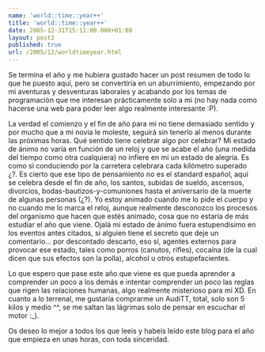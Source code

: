 ```yaml
---
name: 'world::time::year++'
title: 'world::time::year++'
date: 2005-12-31T15:11:00.000+01:00
layout: post2
published: true
url: /2005/12/worldtimeyear.html
---
```


Se termina el año y me hubiera gustado hacer un post resumen de todo lo que he puesto aquí, pero se convertiría en un aburrimiento, empezando por mi aventuras y desventuras laborales y acabando por los temas de programación que me interesan prácticamente solo a mi (no hay nada como hacerse una web para poder leer algo realmente interesante :P).  
  
La verdad el comienzo y el fin de año para mi no tiene demasiado sentido y por mucho que a mi novia le moleste, seguirá sin tenerlo al menos durante las próximas horas. Qué sentido tiene celebrar algo por celebrar? Mi estado de ánimo no varía en función de un reloj y que se acabe el año (una medida del tiempo como otra cualquiera) no infiere en mi un estado de alegría. Es como si conduciendo por la carretera celebrara cada kilómetro superado ¿?. Es cierto que ese tipo de pensamiento no es el standard español, aquí se celebra desde el fin de año, los santos, subidas de sueldo, ascensos, divorcios, bodas-bautizos-y-comuniones hasta el aniversario de la muerte de algunas personas (¿?). Yo estoy animado cuando me lo pide el cuerpo y no cuando me lo marca el reloj, aunque realmente desconozco los procesos del organismo que hacen que estés animado, cosa que no estaría de más estudiar el año que viene. Ojalá mi estado de ánimo fuera estupendísimo en los eventos antes citados, si alguien tiene el secreto que deje un comentario... por descontado descarto, eso sí, agentes externos para provocar ese estado, tales como porros (canutos, rifles), cocaína (de la cual dicen que sus efectos son la polla), alcohol u otros estupefacientes.  
  
Lo que espero que pase este año que viene es que pueda aprender a comprender un poco a los demás e intentar comprender un poco las reglas que rigen las relaciones humanas, algo realmente misterioso para mi XD. En cuanto a lo terrenal, me gustaría comprarme un AudiTT, total, solo son 5 kilos y medio ^^, se me saltan las lágrimas solo de pensar en escuchar el motor :\_).  
  
Os deseo lo mejor a todos los que leeis y habeis leído este blog para el año que empieza en unas horas, con toda sinceridad.
